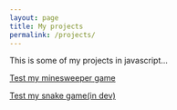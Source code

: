 ```yaml
---
layout: page
title: My projects
permalink: /projects/
---
```


This is some of my projects in javascript...

<a href="https://emil225522.github.io/Minesweeper/minesweeper.html">Test my minesweeper game</a><br/>

<a href="https://emil225522.github.io/Minesweeper/snake.html">Test my snake game(in dev)</a>